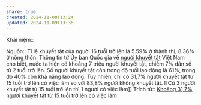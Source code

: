 ```yaml
---
share: true
created: 2024-11-08T13:24
updated: 2024-11-09T13:36
---
```

Khái niệm:: 

Nguồn:: Tỉ lệ khuyết tật của người 16 tuổi trở lên là 5.59% ở thành thị, 8.36% ở nông thôn.
Thông tin từ Ủy ban Quốc gia về [người khuyết tật](https://nhandan.vn/dao-tao-ky-nang-nghe-cho-nguoi-yeu-the-post613823.html) Việt Nam cho biết, nước ta hiện có khoảng 7 triệu người khuyết tật, chiếm 7% dân số từ 2 tuổi trở lên. Số người khuyết tật còn trong độ tuổi lao động là 61%, trong đó 40% còn khả năng lao động. Tuy nhiên, chỉ có 31,7% người khuyết tật từ 15 tuổi trở lên có việc làm so với 83,8% người không khuyết tật.
[[Cứ 3 người khuyết tật từ 15 tuổi trở lên thì 1 người có việc làm]]
Trích từ:: [Khoảng 31,7% người khuyết tật từ 15 tuổi trở lên có việc làm](https://nhandan.vn/khoang-317-nguoi-khuyet-tat-tu-15-tuoi-tro-len-co-viec-lam-post743953.html)